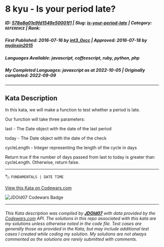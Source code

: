 # 8 kyu - Is your period late?

##### **ID**: [578a8a01e9fd1549e50001f1](https://www.codewars.com/kata/578a8a01e9fd1549e50001f1) | **Slug**: [is-your-period-late](https://www.codewars.com/kata/578a8a01e9fd1549e50001f1) | **Category**: `REFERENCE` | **Rank**: <span style="color:white">8 kyu</span>

##### **First Published**: 2016-07-16 ***by*** [int3_0xcc](https://www.codewars.com/users/int3_0xcc) | **Approved**: 2016-07-18 ***by*** [myjinxin2015](https://www.codewars.com/users/myjinxin2015)

##### **Languages Available**: javascript, coffeescript, ruby, python, php

##### **My Completed Languages**: javascript ***as at*** 2022-10-05 | **Originally completed**: 2022-09-09

---

## Kata Description


In this kata, we will make a function to test whether a period is late.



Our function will take three parameters:



last - The Date object with the date of the last period



today - The Date object with the date of the check



cycleLength - Integer representing the length of the cycle in days





Return true if the number of days passed from last to today is greater than cycleLength. Otherwise, return false.

---


🏷 `FUNDAMENTALS | DATE TIME`


[View this Kata on Codewars.com](https://www.codewars.com/kata/578a8a01e9fd1549e50001f1)

![](https://www.codewars.com/users/jdold07/badges/large "JDOld07 Codewars Badge")

---

###### *This Kata description was compiled by [**JDOld07**](https://tpstech.dev) with data provided by the [Codewars.com](https://www.codewars.com) API.  The solutions in this repo associated with this kata are my solutions unless otherwise noted in the code file.  Test cases are generally those as provided in the Kata, but may include additional test cases I created while coding my solution.  My solutions are not always commented as the solutions are rarely submitted with comments.*
